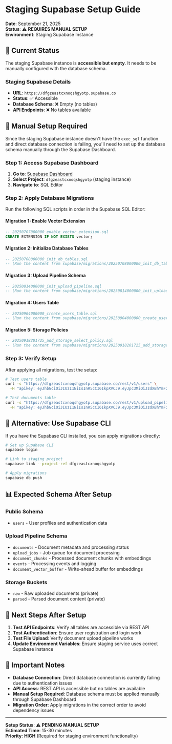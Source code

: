 # Staging Supabase Setup Guide

**Date**: September 21, 2025  
**Status**: ⚠️ **REQUIRES MANUAL SETUP**  
**Environment**: Staging Supabase Instance  

## 🎯 **Current Status**

The staging Supabase instance is **accessible but empty**. It needs to be manually configured with the database schema.

### **Staging Supabase Details**
- **URL**: `https://dfgzeastcxnoqshgyotp.supabase.co`
- **Status**: ✅ Accessible
- **Database Schema**: ❌ Empty (no tables)
- **API Endpoints**: ❌ No tables available

## 🔧 **Manual Setup Required**

Since the staging Supabase instance doesn't have the `exec_sql` function and direct database connection is failing, you'll need to set up the database schema manually through the Supabase Dashboard.

### **Step 1: Access Supabase Dashboard**

1. **Go to**: [Supabase Dashboard](https://supabase.com/dashboard)
2. **Select Project**: `dfgzeastcxnoqshgyotp` (staging instance)
3. **Navigate to**: SQL Editor

### **Step 2: Apply Database Migrations**

Run the following SQL scripts in order in the Supabase SQL Editor:

#### **Migration 1: Enable Vector Extension**
```sql
-- 20250707000000_enable_vector_extension.sql
CREATE EXTENSION IF NOT EXISTS vector;
```

#### **Migration 2: Initialize Database Tables**
```sql
-- 20250708000000_init_db_tables.sql
-- (Run the content from supabase/migrations/20250708000000_init_db_tables.sql)
```

#### **Migration 3: Upload Pipeline Schema**
```sql
-- 20250814000000_init_upload_pipeline.sql
-- (Run the content from supabase/migrations/20250814000000_init_upload_pipeline.sql)
```

#### **Migration 4: Users Table**
```sql
-- 20250904000000_create_users_table.sql
-- (Run the content from supabase/migrations/20250904000000_create_users_table.sql)
```

#### **Migration 5: Storage Policies**
```sql
-- 20250918201725_add_storage_select_policy.sql
-- (Run the content from supabase/migrations/20250918201725_add_storage_select_policy.sql)
```

### **Step 3: Verify Setup**

After applying all migrations, test the setup:

```bash
# Test users table
curl -s "https://dfgzeastcxnoqshgyotp.supabase.co/rest/v1/users" \
  -H "apikey: eyJhbGciOiJIUzI1NiIsInR5cCI6IkpXVCJ9.eyJpc3MiOiJzdXBhYmFzZSIsInJlZiI6ImRmZ3plYXN0Y3hub3FzaGd5b3RwIiwicm9sZSI6ImFub24iLCJpYXQiOjE3NTE2ODA0ODMsImV4cCI6MjA2NzI1NjQ4M30.wV0kgqo20D1EghH47bO-4MoXpksiyQ_bvANaZlzScyM"

# Test documents table
curl -s "https://dfgzeastcxnoqshgyotp.supabase.co/rest/v1/upload_pipeline.documents" \
  -H "apikey: eyJhbGciOiJIUzI1NiIsInR5cCI6IkpXVCJ9.eyJpc3MiOiJzdXBhYmFzZSIsInJlZiI6ImRmZ3plYXN0Y3hub3FzaGd5b3RwIiwicm9sZSI6ImFub24iLCJpYXQiOjE3NTE2ODA0ODMsImV4cCI6MjA2NzI1NjQ4M30.wV0kgqo20D1EghH47bO-4MoXpksiyQ_bvANaZlzScyM"
```

## 🔄 **Alternative: Use Supabase CLI**

If you have the Supabase CLI installed, you can apply migrations directly:

```bash
# Set up Supabase CLI
supabase login

# Link to staging project
supabase link --project-ref dfgzeastcxnoqshgyotp

# Apply migrations
supabase db push
```

## 📊 **Expected Schema After Setup**

### **Public Schema**
- `users` - User profiles and authentication data

### **Upload Pipeline Schema**
- `documents` - Document metadata and processing status
- `upload_jobs` - Job queue for document processing
- `document_chunks` - Processed document chunks with embeddings
- `events` - Processing events and logging
- `document_vector_buffer` - Write-ahead buffer for embeddings

### **Storage Buckets**
- `raw` - Raw uploaded documents (private)
- `parsed` - Parsed document content (private)

## 🎯 **Next Steps After Setup**

1. **Test API Endpoints**: Verify all tables are accessible via REST API
2. **Test Authentication**: Ensure user registration and login work
3. **Test File Upload**: Verify document upload pipeline works
4. **Update Environment Variables**: Ensure staging service uses correct Supabase instance

## 🚨 **Important Notes**

- **Database Connection**: Direct database connection is currently failing due to authentication issues
- **API Access**: REST API is accessible but no tables are available
- **Manual Setup Required**: Database schema must be applied manually through Supabase Dashboard
- **Migration Order**: Apply migrations in the correct order to avoid dependency issues

---

**Setup Status**: ⚠️ **PENDING MANUAL SETUP**  
**Estimated Time**: 15-30 minutes  
**Priority**: **HIGH** (Required for staging environment functionality)
